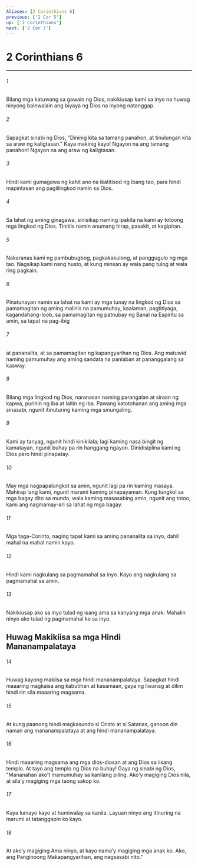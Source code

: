```yaml
---
Aliases: [2 Corinthians 6]
previous: ['2 Cor 5']
up: ['2 Corinthians']
next: ['2 Cor 7']
---
```

# 2 Corinthians 6

***

###### 1
Bilang mga katuwang sa gawain ng Dios, nakikiusap kami sa inyo na huwag ninyong balewalain ang biyaya ng Dios na inyong natanggap. 

###### 2
Sapagkat sinabi ng Dios, "Dininig kita sa tamang panahon, at tinulungan kita sa araw ng kaligtasan." Kaya makinig kayo! Ngayon na ang tamang panahon! Ngayon na ang araw ng kaligtasan. 

###### 3
Hindi kami gumagawa ng kahit ano na ikatitisod ng ibang tao, para hindi mapintasan ang paglilingkod namin sa Dios. 

###### 4
Sa lahat ng aming ginagawa, sinisikap naming ipakita na kami ay totoong mga lingkod ng Dios. Tinitiis namin anumang hirap, pasakit, at kagipitan. 

###### 5
Nakaranas kami ng pambubugbog, pagkakakulong, at panggugulo ng mga tao. Nagsikap kami nang husto, at kung minsan ay wala pang tulog at wala ring pagkain. 

###### 6
Pinatunayan namin sa lahat na kami ay mga tunay na lingkod ng Dios sa pamamagitan ng aming malinis na pamumuhay, kaalaman, pagtitiyaga, kagandahang-loob, sa pamamagitan ng patnubay ng Banal na Espiritu sa amin, sa tapat na pag-ibig 

###### 7
at pananalita, at sa pamamagitan ng kapangyarihan ng Dios. Ang matuwid naming pamumuhay ang aming sandata na panlaban at pananggalang sa kaaway. 

###### 8
Bilang mga lingkod ng Dios, naranasan naming parangalan at siraan ng kapwa, purihin ng iba at laitin ng iba. Pawang katotohanan ang aming mga sinasabi, ngunit itinuturing kaming mga sinungaling. 

###### 9
Kami ay tanyag, ngunit hindi kinikilala; lagi kaming nasa bingit ng kamatayan, ngunit buhay pa rin hanggang ngayon. Dinidisiplina kami ng Dios pero hindi pinapatay. 

###### 10
May mga nagpapalungkot sa amin, ngunit lagi pa rin kaming masaya. Mahirap lang kami, ngunit marami kaming pinapayaman. Kung tungkol sa mga bagay dito sa mundo, wala kaming masasabing amin, ngunit ang totoo, kami ang nagmamay-ari sa lahat ng mga bagay. 

###### 11
Mga taga-Corinto, naging tapat kami sa aming pananalita sa inyo, dahil mahal na mahal namin kayo. 

###### 12
Hindi kami nagkulang sa pagmamahal sa inyo. Kayo ang nagkulang sa pagmamahal sa amin. 

###### 13
Nakikiusap ako sa inyo tulad ng isang ama sa kanyang mga anak: Mahalin ninyo ako tulad ng pagmamahal ko sa inyo.

## Huwag Makikiisa sa mga Hindi Mananampalataya 

###### 14
Huwag kayong makiisa sa mga hindi mananampalataya. Sapagkat hindi maaaring magkaisa ang kabutihan at kasamaan, gaya ng liwanag at dilim hindi rin sila maaaring magsama. 

###### 15
At kung paanong hindi magkasundo si Cristo at si Satanas, ganoon din naman ang mananampalataya at ang hindi mananampalataya. 

###### 16
Hindi maaaring magsama ang mga dios-diosan at ang Dios sa iisang templo. At tayo ang templo ng Dios na buhay! Gaya ng sinabi ng Dios, "Mananahan akoʼt mamumuhay sa kanilang piling. Akoʼy magiging Dios nila, at silaʼy magiging mga taong sakop ko. 

###### 17
Kaya lumayo kayo at humiwalay sa kanila. Layuan ninyo ang itinuring na marumi at tatanggapin ko kayo. 

###### 18
At akoʼy magiging Ama ninyo, at kayo namaʼy magiging mga anak ko. Ako, ang Panginoong Makapangyarihan, ang nagsasabi nito."
